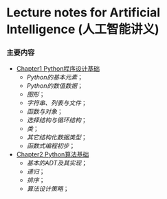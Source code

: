 # Lecture notes for Artificial Intelligence (人工智能讲义)

### 主要内容
- <a href="https://github.com/duxiaoqin/Lecture-notes-for-Artificial-Intelligence/blob/master/Chapter1-CN.pdf">Chapter1 Python程序设计基础</a>
   - _Python的基本元素_；
   - _Python的数值数据_；
   - _图形_；
   - _字符串、列表与文件_；
   - _函数与对象_；
   - _选择结构与循环结构_；
   - _类_；
   - _其它结构化数据类型_；
   - _函数式编程初步_；
- <a href="https://github.com/duxiaoqin/Lecture-notes-for-Artificial-Intelligence/blob/master/Chapter2-CN.pdf">Chapter2 Python算法基础</a>
   - _基本的ADT及其实现_；
   - _递归_；
   - _排序_；
   - _算法设计策略_；
